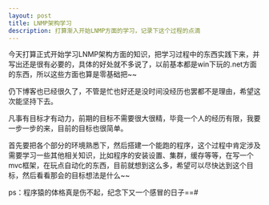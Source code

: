 ```yaml
---
layout: post
title: LNMP架构学习
description: 打算渐入开始LNMP方面的学习，记录下这个过程的点滴
---
```


今天打算正式开始学习LNMP架构方面的知识，把学习过程中的东西实践下来，并写出还是很有必要的，具体的好处就不多说了，以前基本都是win下玩的.net方面的东西，所以这些方面也算是零基础把~~

仍下博客也已经很久了，不管是忙也好还是没时间没经历也罢都不是理由，希望这次能坚持下去。

凡事有目标才有动力，前期的目标不需要很大很精，毕竟一个人的经历有限，我要一步一步的来，目前的目标也很简单。

首先要把各个部分的环境熟悉下，然后搭建一个能跑的程序，这个过程中肯定涉及需要学习一些其他相关知识，比如程序的安装设置、集群，缓存等等，在写一个mvc框架，在玩点自动化的东西，目前就想到这么多，希望可以尽快达到这个目标，然后看看那会的目标想法是什么~~

ps：程序猿的体格真是伤不起，纪念下又一个感冒的日子==#



	
